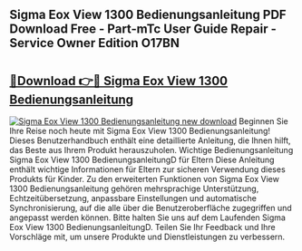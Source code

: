 ## Sigma Eox View 1300 Bedienungsanleitung PDF Download Free - Part-mTc User Guide Repair - Service Owner Edition O17BN

# <h2><a href="http://df2kst.blite.top/?on=Sigma+Eox+View+1300+Bedienungsanleitung">🔗Download 👉🔴 Sigma Eox View 1300 Bedienungsanleitung</a></h2>

[![Sigma Eox View 1300 Bedienungsanleitung new download](https://i.imgur.com/lujVjoI.png)](http://df2kst.blite.top/?on=Sigma+Eox+View+1300+Bedienungsanleitung)
Beginnen Sie Ihre Reise noch heute mit Sigma Eox View 1300 Bedienungsanleitung! Dieses Benutzerhandbuch enthält eine detaillierte Anleitung, die Ihnen hilft, das Beste aus Ihrem Produkt herauszuholen. Wichtige Bedienungsanleitung Sigma Eox View 1300 BedienungsanleitungD für Eltern Diese Anleitung enthält wichtige Informationen für Eltern zur sicheren Verwendung dieses Produkts für Kinder. Zu den erweiterten Funktionen von Sigma Eox View 1300 Bedienungsanleitung gehören mehrsprachige Unterstützung, Echtzeitübersetzung, anpassbare Einstellungen und automatische Synchronisierung, auf die alle über die Benutzeroberfläche zugegriffen und angepasst werden können. Bitte halten Sie uns auf dem Laufenden Sigma Eox View 1300 BedienungsanleitungD. Teilen Sie Ihr Feedback und Ihre Vorschläge mit, um unsere Produkte und Dienstleistungen zu verbessern.
